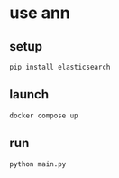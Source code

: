 # use ann

## setup

```shell
pip install elasticsearch
```

## launch

```shell
docker compose up
```

## run

```shell
python main.py
```
